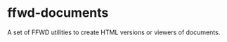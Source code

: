 ffwd-documents
==============

A set of FFWD utilities to create HTML versions or viewers of documents.
